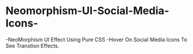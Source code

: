 # Neomorphism-UI-Social-Media-Icons-
-NeoMorphism UI Effect Using Pure CSS
-Hover On Social Media Icons To See Transtion Effects.
